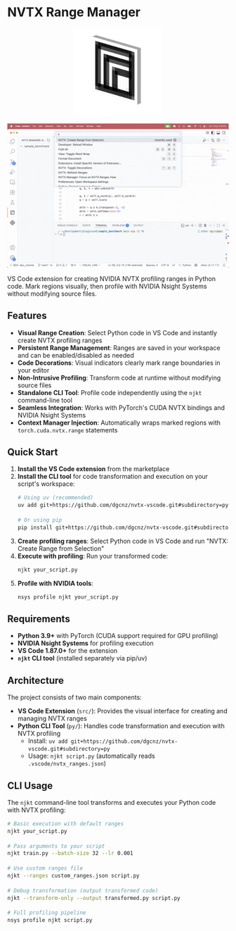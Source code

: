 # NVTX Range Manager

<p align="center">
<img src="media/logo.png" width=200>
</br>

<p align="center">
 <img src="media/demo.gif"/>
</p>
</p>


VS Code extension for creating NVIDIA NVTX profiling ranges in Python code. Mark regions visually, then profile with NVIDIA Nsight Systems without modifying source files.

## Features

- **Visual Range Creation**: Select Python code in VS Code and instantly create NVTX profiling ranges
- **Persistent Range Management**: Ranges are saved in your workspace and can be enabled/disabled as needed
- **Code Decorations**: Visual indicators clearly mark range boundaries in your editor
- **Non-Intrusive Profiling**: Transform code at runtime without modifying source files
- **Standalone CLI Tool**: Profile code independently using the `njkt` command-line tool
- **Seamless Integration**: Works with PyTorch's CUDA NVTX bindings and NVIDIA Nsight Systems
- **Context Manager Injection**: Automatically wraps marked regions with `torch.cuda.nvtx.range` statements

## Quick Start

1. **Install the VS Code extension** from the marketplace
2. **Install the CLI tool** for code transformation and execution on your script's workspace:
   ```bash
   # Using uv (recommended)
   uv add git+https://github.com/dgcnz/nvtx-vscode.git#subdirectory=py
   
   # Or using pip
   pip install git+https://github.com/dgcnz/nvtx-vscode.git#subdirectory=py
   ```
3. **Create profiling ranges**: Select Python code in VS Code and run "NVTX: Create Range from Selection"
4. **Execute with profiling**: Run your transformed code:
   ```bash
   njkt your_script.py
   ```
5. **Profile with NVIDIA tools**:
   ```bash
   nsys profile njkt your_script.py
   ```

## Requirements

- **Python 3.9+** with PyTorch (CUDA support required for GPU profiling)
- **NVIDIA Nsight Systems** for profiling execution
- **VS Code 1.87.0+** for the extension
- **`njkt` CLI tool** (installed separately via pip/uv)

## Architecture

The project consists of two main components:

- **VS Code Extension** (`src/`): Provides the visual interface for creating and managing NVTX ranges
- **Python CLI Tool** (`py/`): Handles code transformation and execution with NVTX profiling
  - Install: `uv add git+https://github.com/dgcnz/nvtx-vscode.git#subdirectory=py`
  - Usage: `njkt script.py` (automatically reads `.vscode/nvtx_ranges.json`)

## CLI Usage

The `njkt` command-line tool transforms and executes your Python code with NVTX profiling:

```bash
# Basic execution with default ranges
njkt your_script.py

# Pass arguments to your script
njkt train.py --batch-size 32 --lr 0.001

# Use custom ranges file
njkt --ranges custom_ranges.json script.py

# Debug transformation (output transformed code)
njkt --transform-only --output transformed.py script.py

# Full profiling pipeline
nsys profile njkt script.py
```